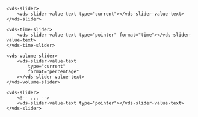 <script>
import Docs from './_Docs.md';
</script>

<Docs>

```html:copy-highlight:slot=usage{2}
<vds-slider>
	<vds-slider-value-text type="current"></vds-slider-value-text>
</vds-slider>
```

```html:copy-highlight:slot=time-slider{2}
<vds-time-slider>
	<vds-slider-value-text type="pointer" format="time"></vds-slider-value-text>
</vds-time-slider>
```

```html:copy-highlight:slot=volume-slider{2-5}
<vds-volume-slider>
	<vds-slider-value-text
		type="current"
		format="percentage"
	></vds-slider-value-text>
</vds-volume-slider>
```

```html:copy-highlight:slot=styling{3}
<vds-slider>
	<!-- ... -->
	<vds-slider-value-text type="pointer"></vds-slider-value-text>
</vds-slider>
```

</Docs>
